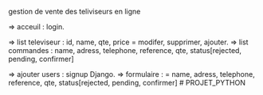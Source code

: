 gestion de vente des teliviseurs en ligne


=> acceuil : login.

=> list televiseur :  id, name, qte, price   = modifer, supprimer, ajouter.
=> list commandes  :  name, adress, telephone, reference, qte, status[rejected, pending, confirmer]

=> ajouter users : signup Django.
=> formulaire : 
		= name, adress, telephone, reference, qte, status[rejected, pending, confirmer]   #   P R O J E T _ P Y T H O N  
 